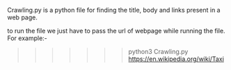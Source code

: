 Crawling.py is a python file for finding the title, body and links present in a web page.

to run the file we just have to pass the url of webpage while running the file. For example:-


>>>>>>> python3 Crawling.py https://en.wikipedia.org/wiki/Taxi